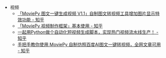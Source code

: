 +   视频
    +   [「MoviePy 图文一键生成视频 V1.1」自制图文转视频工具增加图片显示特效功能 - 知乎](docs/%E3%80%8CMoviePy-%E5%9B%BE%E6%96%87%E4%B8%80%E9%94%AE%E7%94%9F%E6%88%90%E8%A7%86%E9%A2%91-V1.1%E3%80%8D%E8%87%AA%E5%88%B6%E5%9B%BE%E6%96%87%E8%BD%AC%E8%A7%86%E9%A2%91%E5%B7%A5%E5%85%B7%E5%A2%9E%E5%8A%A0%E5%9B%BE%E7%89%87%E6%98%BE%E7%A4%BA%E7%89%B9%E6%95%88%E5%8A%9F%E8%83%BD---%E7%9F%A5%E4%B9%8E.md)
    +   [「MoviePy 视频制作框架」基本使用 - 知乎](docs/%E3%80%8CMoviePy-%E8%A7%86%E9%A2%91%E5%88%B6%E4%BD%9C%E6%A1%86%E6%9E%B6%E3%80%8D%E5%9F%BA%E6%9C%AC%E4%BD%BF%E7%94%A8---%E7%9F%A5%E4%B9%8E.md)
    +   [一起用Python做个自动化短视频生成脚本，实现热门视频流水线生产！ - 知乎](docs/%E4%B8%80%E8%B5%B7%E7%94%A8Python%E5%81%9A%E4%B8%AA%E8%87%AA%E5%8A%A8%E5%8C%96%E7%9F%AD%E8%A7%86%E9%A2%91%E7%94%9F%E6%88%90%E8%84%9A%E6%9C%AC%EF%BC%8C%E5%AE%9E%E7%8E%B0%E7%83%AD%E9%97%A8%E8%A7%86%E9%A2%91%E6%B5%81%E6%B0%B4%E7%BA%BF%E7%94%9F%E4%BA%A7%EF%BC%81---%E7%9F%A5%E4%B9%8E.md)
    +   [手把手教你使用 MoviePy 自制仿照百度AI图文一键转视频，全网文章可用 - 知乎](docs/%E6%89%8B%E6%8A%8A%E6%89%8B%E6%95%99%E4%BD%A0%E4%BD%BF%E7%94%A8-MoviePy-%E8%87%AA%E5%88%B6%E4%BB%BF%E7%85%A7%E7%99%BE%E5%BA%A6AI%E5%9B%BE%E6%96%87%E4%B8%80%E9%94%AE%E8%BD%AC%E8%A7%86%E9%A2%91%EF%BC%8C%E5%85%A8%E7%BD%91%E6%96%87%E7%AB%A0%E5%8F%AF%E7%94%A8---%E7%9F%A5%E4%B9%8E.md)

